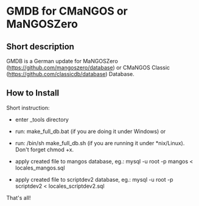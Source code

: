 GMDB for CMaNGOS or MaNGOSZero
==========

Short description
-------
GMDB is a German update for MaNGOSZero (https://github.com/mangoszero/database) or CMaNGOS Classic (https://github.com/classicdb/database) Database. 



How to Install
-------
Short instruction:

- enter _tools directory

- run: make_full_db.bat (if you are doing it under Windows) or

- run: /bin/sh make_full_db.sh (if you are running it under *nix/Linux). Don't forget chmod +x.

- apply created file to mangos database, eg.: mysql -u root -p mangos < locales_mangos.sql

- apply created file to scriptdev2 database, eg.: mysql -u root -p scriptdev2 < locales_scriptdev2.sql

That's all!


